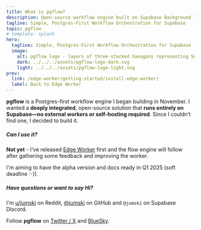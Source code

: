 ```yaml
---
title: What is pgflow?
description: Open-source workflow engine built on Supabase Background Tasks and Queues. Run complex workflows entirely within Supabase - no external hosting needed.
tagline: Simple, Postgres-First Workflow Orchestration for Supabase
topic: pgflow
# template: splash
hero:
  tagline: Simple, Postgres-First Workflow Orchestration for Supabase
  image:
    alt: pgflow logo - layers of three-stacked haxagons representing Supabase Workflows definitions and runs
    dark: ../../../assets/pgflow-logo-dark.svg
    light: ../../../assets/pgflow-logo-light.svg
prev:
  link: /edge-worker/getting-started/install-edge-worker/
  label: Back to Edge Worker
---
```


**pgflow** is a Postgres-first workflow engine I began building in November. I wanted a **deeply integrated**, open-source solution that **runs entirely on Supabase—no external workers or self-hosting required**. Since I couldn’t find one, I decided to build it.

##### Can I use it?

**Not yet** - I've released [Edge Worker](/edge-worker/how-it-works/) first and the flow engine will follow
after gathering some feedback and improving the worker.

I'm aiming to have the alpha version and docs ready in Q1 2025 (soft deadline :-)).

##### Have questions or want to say Hi?

I'm [u/jumski](https://reddit.com/u/jumski) on Reddit, [@jumski](https://github.com/jumski) on GitHub and `@jumski` on Supabase Discord.

Follow **pgflow** on [Twitter / X](https://twitter.com/pgflow_dev) and [BlueSky](https://bsky.app/profile/pgflow.bsky.social).
